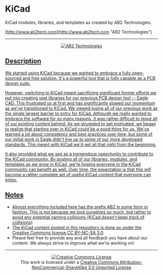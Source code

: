 KiCad
=====

KiCad modules, libraries, and templates as created by AB2 Technologies.

[http://www.ab2tech.com](http://www.ab2tech.com "AB2 Technologies")

- - -

<div align="center"><a href="http://www.ab2tech.com"><img src="https://raw.github.com/ab2tech/KiCad/master/AB2Tech_300.png" alt="AB2 Technologies" /></img></div>

Description
-----
We started using KiCad because we wanted to embrace a fully open-sourced and free solution. It's a powerful tool that is fully capable as a PCB design suite.

However, switching to KiCad meant sacrificing significant former efforts we put into creating vast libraries for our previous PCB design tool -- Eagle CAD. This frustrated us at first and has significantly slowed our momentum as we've transitioned to KiCad. We viewed losing all of our previous work as the single largest barrier to entry for KiCad. Although we really wanted to embrace the software for so many reasons, it was rather difficult to leave all of our existing content behind. As we struggled to get motivated, we began to realize that starting over in KiCad could be a good thing for us. We've learned a lot about consistency and best practices over time, but some of our initial work in Eagle didn't live up to some of our more developed standards. This meant with KiCad we'd get all that right from the beginning.

It also provided what we see as a tremendous opportunity to contribute to the KiCad community. By posting all of our libraries, modules, and templates as we grow in KiCad, we're hoping everyone in the KiCad community can benefit as well. Over time, the expectation is that this will become a rather complete set of useful KiCad content that everyone can enjoy. 

Notes
-----
* Almost everything included here has the prefix AB2 in some form or fashion. This is not because we love ourselves so much, but rather to avoid any potential naming collisions (KiCad doesn't keep track of collisions)
* The KiCad content posted in this repository is done so under the Creative Commons license [CC BY-NC-SA 3.0](http://creativecommons.org/licenses/by-nc-sa/3.0/)
* Please feel free to provide any and all feedback you have about our content. We always strive to improve what we're working on!

- - -

<div align="center"><a rel="license" href="http://creativecommons.org/licenses/by-nc-sa/3.0/deed.en_US"><img alt="Creative Commons License" style="border-width:0" src="http://i.creativecommons.org/l/by-nc-sa/3.0/88x31.png" /></a><br />This work is licensed under a <a rel="license" href="http://creativecommons.org/licenses/by-nc-sa/3.0/deed.en_US">Creative Commons Attribution-NonCommercial-ShareAlike 3.0 Unported License</a></div>
